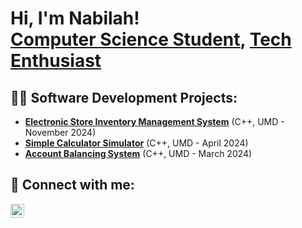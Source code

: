 
<h1>Hi, I'm Nabilah! <br/><a href="https://www.linkedin.com/in/nabilah-saleh/" target="_blank">Computer Science Student</a>, <a href="https://www.instagram.com/NabilahSaleh">Tech Enthusiast</a></h1>

<h2>👨‍💻 Software Development Projects:</h2>

- <b><a href="https://github.com/NabilahSaleh2001/Electronic-Store-Inventory-Management-System/tree/main">Electronic Store Inventory Management System</a></b> (C++, UMD - November 2024)
- <b><a href="https://github.com/NabilahSaleh2001/Simple-Calculator-Simulator-in-C-">Simple Calculator Simulator</a></b> (C++, UMD - April 2024)
- <b><a href="https://github.com/NabilahSaleh/Account-Balancing-System">Account Balancing System</a></b> (C++, UMD - March 2024)

<h2> 🤳 Connect with me:</h2>

[<img align="left" alt="NabilahSaleh | LinkedIn" width="22px" src="https://cdn.jsdelivr.net/npm/simple-icons@v3/icons/linkedin.svg" />][linkedin]

[linkedin]: https://www.linkedin.com/in/nabilah-saleh/ 

<!--
**NabilahSaleh/NabilahSaleh** is a ✨ _special_ ✨ repository because its `README.md` (this file) appears on your GitHub profile.

Here are some ideas to get you started:

- 🔭 I’m currently working on ...
- 🌱 I’m currently learning ...
- 👯 I’m looking to collaborate on ...
- 🤔 I’m looking for help with ...
- 💬 Ask me about ...
- 📫 How to reach me: ...
- 😄 Pronouns: ...
- ⚡ Fun fact: ...
-->
